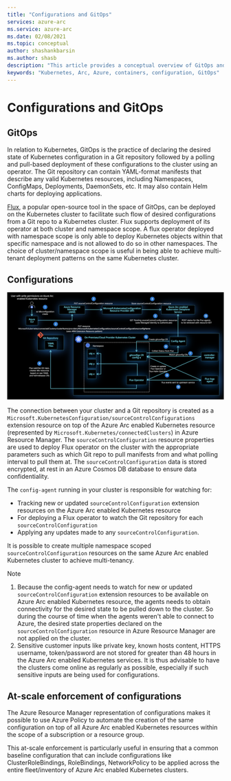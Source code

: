 ```yaml
---
title: "Configurations and GitOps"
services: azure-arc
ms.service: azure-arc
ms.date: 02/08/2021
ms.topic: conceptual
author: shashankbarsin
ms.author: shasb
description: "This article provides a conceptual overview of GitOps and configurations capability of Azure Arc enabled Kubernetes."
keywords: "Kubernetes, Arc, Azure, containers, configuration, GitOps"
---
```


# Configurations and GitOps

## GitOps

In relation to Kubernetes, GitOps is the practice of declaring the desired state of Kubernetes configuration in a Git repository followed by a polling and pull-based deployment of these configurations to the cluster using an operator. The Git repository can contain YAML-format manifests that describe any valid Kubernetes resources, including Namespaces, ConfigMaps, Deployments, DaemonSets, etc. It may also contain Helm charts for deploying applications.

[Flux](https://docs.fluxcd.io/), a popular open-source tool in the space of GitOps, can be deployed on the Kubernetes cluster to facilitate such flow of desired configurations from a Git repo to a Kubernetes cluster. Flux supports deployment of its operator at both cluster and namespace scope. A flux operator deployed with namespace scope is only able to deploy Kubernetes objects within that specific namespace and is not allowed to do so in other namespaces. The choice of cluster/namespace scope is useful in being able to achieve multi-tenant deployment patterns on the same Kubernetes cluster.

## Configurations

![Configurations architecture](./media/conceptual-configurations.png)

The connection between your cluster and a Git repository is created as a `Microsoft.KubernetesConfiguration/sourceControlConfigurations` extension resource on top of the Azure Arc enabled Kubernetes resource (represented by `Microsoft.Kubernetes/connectedClusters`) in Azure Resource Manager. The `sourceControlConfiguration` resource properties are used to deploy Flux operator on the cluster with the appropriate parameters such as which Git repo to pull manifests from and what polling interval to pull them at. The `sourceControlConfiguration` data is stored encrypted, at rest in an Azure Cosmos DB database to ensure data confidentiality.

The `config-agent` running in your cluster is responsible for watching for:
* Tracking new or updated `sourceControlConfiguration` extension resources on the Azure Arc enabled Kubernetes resource
* For deploying a Flux operator to watch the Git repository for each `sourceControlConfiguration`
* Applying any updates made to any `sourceControlConfiguration`. 

It is possible to create multiple namespace scoped `sourceControlConfiguration` resources on the same Azure Arc enabled Kubernetes cluster to achieve multi-tenancy.

> [!NOTE]
> 1. Because the config-agent needs to watch for new or updated `sourceControlConfiguration` extension resources to be available on Azure Arc enabled Kubernetes resource, the agents needs to obtain connectivity for the desired state to be pulled down to the cluster. So during the course of time when the agents weren't able to connect to Azure, the desired state properties declared on the `sourceControlConfiguration` resource in Azure Resource Manager are not applied on the cluster.
> 2. Sensitive customer inputs like private key, known hosts content, HTTPS username, token/password are not stored for greater than 48 hours in the Azure Arc enabled Kubernetes services. It is thus advisable to have the clusters come online as regularly as possible, especially if such sensitive inputs are being used for configurations.

## At-scale enforcement of configurations

The Azure Resource Manager representation of configurations makes it possible to use Azure Policy to automate the creation of the same configuration on top of all Azure Arc enabled Kubernetes resources within the scope of a subscription or a resource group. 

This at-scale enforcement is particularly useful in ensuring that a common baseline configuration that can include configurations like ClusterRoleBindings, RoleBindings, NetworkPolicy to be applied across the entire fleet/inventory of Azure Arc enabled Kubernetes clusters.
